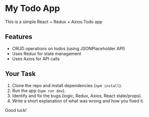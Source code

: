 # My Todo App

This is a simple React + Redux + Axios Todo app 

## Features
- CRUD operations on todos (using JSONPlaceholder API)
- Uses Redux for state management
- Uses Axios for API calls

## Your Task
1. Clone the repo and install dependencies (`npm install`).
2. Run the app (`npm run dev`).
3. Identify and fix the bugs (logic, Redux, Axios, React state/props).
4. Write a short explanation of what was wrong and how you fixed it.

Good luck!

